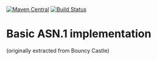 [![Maven Central](https://img.shields.io/maven-central/v/com.github.gv2011/asn1.svg)](https://repo1.maven.org/maven2/com/github/gv2011/asn1/)
[![Build Status](https://travis-ci.org/gv2011/asn1.svg?branch=master)](https://travis-ci.org/gv2011/asn1)

# Basic ASN.1 implementation

(originally extracted from Bouncy Castle)

